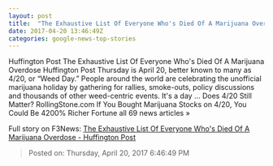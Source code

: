 ```yaml
---
layout: post
title:  "The Exhaustive List Of Everyone Who's Died Of A Marijuana Overdose - Huffington Post"
date: 2017-04-20 13:46:49Z
categories: google-news-top-stories
---
```


Huffington Post The Exhaustive List Of Everyone Who's Died Of A Marijuana Overdose Huffington Post Thursday is April 20, better known to many as 4/20, or “Weed Day.” People around the world are celebrating the unofficial marijuana holiday by gathering for rallies, smoke-outs, policy discussions and thousands of other weed-centric events. It's a day ... Does 4/20 Still Matter? RollingStone.com If You Bought Marijuana Stocks on 4/20, You Could Be 4200% Richer Fortune all 69 news articles »


Full story on F3News: [The Exhaustive List Of Everyone Who's Died Of A Marijuana Overdose - Huffington Post](http://www.f3nws.com/n/agnC4D)

> Posted on: Thursday, April 20, 2017 6:46:49 PM
